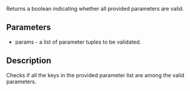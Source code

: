 Returns a boolean indicating whether all provided parameters are valid.

## Parameters

- params - a list of parameter tuples to be validated.
## Description
Checks if all the keys in the provided parameter list are among the valid parameters.